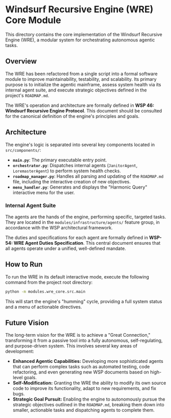 # Windsurf Recursive Engine (WRE) Core Module

This directory contains the core implementation of the Windsurf Recursive Engine (WRE), a modular system for orchestrating autonomous agentic tasks.

## Overview

The WRE has been refactored from a single script into a formal software module to improve maintainability, testability, and scalability. Its primary purpose is to initialize the agentic mainframe, assess system health via its internal agent suite, and execute strategic objectives defined in the project's `ROADMAP.md`.

The WRE's operation and architecture are formally defined in **WSP 46: Windsurf Recursive Engine Protocol**. This document should be consulted for the canonical definition of the engine's principles and goals.

## Architecture

The engine's logic is separated into several key components located in `src/components/`:

-   **`main.py`**: The primary executable entry point.
-   **`orchestrator.py`**: Dispatches internal agents (`JanitorAgent`, `LoremasterAgent`) to perform system health checks.
-   **`roadmap_manager.py`**: Handles all parsing and updating of the `ROADMAP.md` file, including the interactive creation of new objectives.
-   **`menu_handler.py`**: Generates and displays the "Harmonic Query" interactive menu for the user.

### Internal Agent Suite
The agents are the hands of the engine, performing specific, targeted tasks. They are located in the `modules/infrastructure/agents/` feature group, in accordance with the WSP architectural framework.

The duties and specifications for each agent are formally defined in **WSP-54: WRE Agent Duties Specification**. This central document ensures that all agents operate under a unified, well-defined mandate.

## How to Run

To run the WRE in its default interactive mode, execute the following command from the project root directory:

```bash
python -m modules.wre_core.src.main
```

This will start the engine's "humming" cycle, providing a full system status and a menu of actionable directives.

## Future Vision
The long-term vision for the WRE is to achieve a "Great Connection," transforming it from a passive tool into a fully autonomous, self-regulating, and purpose-driven system. This involves several key areas of development:
-   **Enhanced Agentic Capabilities:** Developing more sophisticated agents that can perform complex tasks such as automated testing, code refactoring, and even generating new WSP documents based on high-level goals.
-   **Self-Modification:** Granting the WRE the ability to modify its own source code to improve its functionality, adapt to new requirements, and fix bugs.
-   **Strategic Goal Pursuit:** Enabling the engine to autonomously pursue the strategic objectives outlined in the `ROADMAP.md`, breaking them down into smaller, actionable tasks and dispatching agents to complete them.